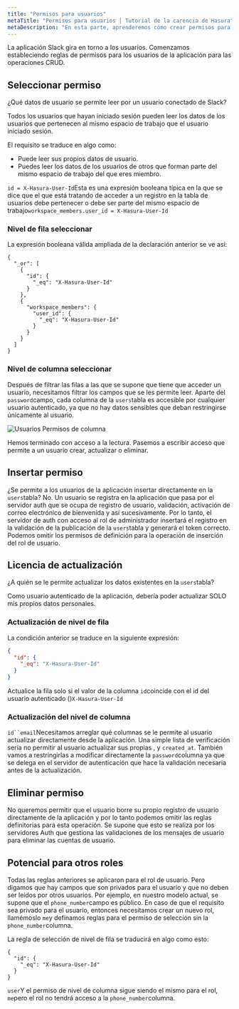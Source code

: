 ```yaml
---
title: "Permisos para usuarios"
metaTitle: "Permisos para usuarios | Tutorial de la carencia de Hasura"
metaDescription: "En esta parte, aprenderemos cómo crear permisos para los usuarios de la aplicación"
---
```


La aplicación Slack gira en torno a los usuarios. Comenzamos estableciendo reglas de permisos para los usuarios de la aplicación para las operaciones CRUD.

## Seleccionar permiso

¿Qué datos de usuario se permite leer por un usuario conectado de Slack?

Todos los usuarios que hayan iniciado sesión pueden leer los datos de los usuarios que pertenecen al mismo espacio de trabajo que el usuario iniciado sesión.

El requisito se traduce en algo como:

- Puede leer sus propios datos de usuario.
- Puedes leer los datos de los usuarios de otros que forman parte del mismo espacio de trabajo del que eres miembro.

`id = X-Hasura-User-Id`Esta es una expresión booleana típica en la que se dice que el que está tratando de acceder a un registro en la tabla de usuarios debe pertenecer o debe ser parte del mismo espacio de trabajo`workspace_members.user_id = X-Hasura-User-Id`

### Nivel de fila seleccionar

La expresión booleana válida ampliada de la declaración anterior se ve así:

```
{
  "_or": [
    {
      "id": {
        "_eq": "X-Hasura-User-Id"
      }
    },
    {
      "workspace_members": {
        "user_id": {
          "_eq": "X-Hasura-User-Id"
        }
      }
    }
  ]
}
```

### Nivel de columna seleccionar

Después de filtrar las filas a las que se supone que tiene que acceder un usuario, necesitamos filtrar los campos que se les permite leer. Aparte del `password`campo, cada columna de la `users`tabla es accesible por cualquier usuario autenticado, ya que no hay datos sensibles que deban restringirse únicamente al usuario.

![Usuarios Permisos de columna](https://graphql-engine-cdn.hasura.io/learn-hasura/assets/graphql-hasura-auth/slack-users-select-columns.png)

Hemos terminado con acceso a la lectura. Pasemos a escribir acceso que permite a un usuario crear, actualizar o eliminar.

## Insertar permiso

¿Se permite a los usuarios de la aplicación insertar directamente en la `users`tabla? No. Un usuario se registra en la aplicación que pasa por el servidor auth que se ocupa de registro de usuario, validación, activación de correo electrónico de bienvenida y así sucesivamente. Por lo tanto, el servidor de auth con acceso al rol de administrador insertará el registro en la validación de la publicación de la `users`tabla y generará el token correcto. Podemos omitir los permisos de definición para la operación de inserción del rol de usuario.

## Licencia de actualización

¿A quién se le permite actualizar los datos existentes en la `users`tabla?

Como usuario autenticado de la aplicación, debería poder actualizar SOLO mis propios datos personales.

### Actualización de nivel de fila

La condición anterior se traduce en la siguiente expresión:

```json
{
  "id": {
    "_eq": "X-Hasura-User-Id"
  }
}
```

Actualice la fila solo si el valor de la columna `id`coincide con el id del usuario autenticado ()`X-Hasura-User-Id`

### Actualización del nivel de columna

`id``email`Necesitamos arreglar qué columnas se le permite al usuario actualizar directamente desde la aplicación. Una simple lista de verificación sería no permitir al usuario actualizar sus propias , y `created_at`. También vamos a restringirlas a modificar directamente la `password`columna ya que se delega en el servidor de autenticación que hace la validación necesaria antes de la actualización.

## Eliminar permiso

No queremos permitir que el usuario borre su propio registro de usuario directamente de la aplicación y por lo tanto podemos omitir las reglas definitorias para esta operación. Se supone que esto se realiza por los servidores Auth que gestiona las validaciones de los mensajes de usuario para eliminar las cuentas de usuario.

## Potencial para otros roles

Todas las reglas anteriores se aplicaron para el rol de usuario. Pero digamos que hay campos que son privados para el usuario y que no deben ser leídos por otros usuarios. Por ejemplo, en nuestro modelo actual, se supone que el `phone_number`campo es público. En caso de que el requisito sea privado para el usuario, entonces necesitamos crear un nuevo rol, llamémoslo `me`y definamos reglas para el permiso de selección sin la `phone_number`columna.

La regla de selección de nivel de fila se traducirá en algo como esto:

```
{
  "id": {
    "_eq": "X-Hasura-User-Id"
  }
}
```

`user`Y el permiso de nivel de columna sigue siendo el mismo para el rol, `me`pero el rol no tendrá acceso a la `phone_number`columna.
